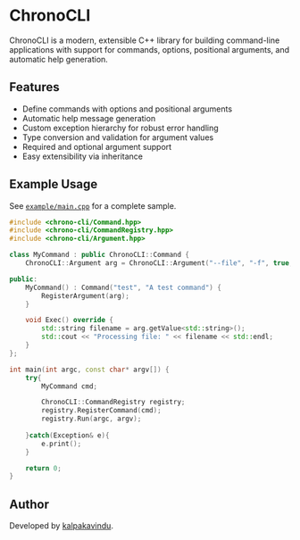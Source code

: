 # ChronoCLI

ChronoCLI is a modern, extensible C++ library for building command-line applications with support for commands, options, positional arguments, and automatic help generation.

## Features

- Define commands with options and positional arguments
- Automatic help message generation
- Custom exception hierarchy for robust error handling
- Type conversion and validation for argument values
- Required and optional argument support
- Easy extensibility via inheritance

## Example Usage

See [`example/main.cpp`](example/main.cpp) for a complete sample.

```cpp
#include <chrono-cli/Command.hpp>
#include <chrono-cli/CommandRegistry.hpp>
#include <chrono-cli/Argument.hpp>

class MyCommand : public ChronoCLI::Command {
    ChronoCLI::Argument arg = ChronoCLI::Argument("--file", "-f", true, "Input file");

public:
    MyCommand() : Command("test", "A test command") {
        RegisterArgument(arg);
    }

    void Exec() override {
        std::string filename = arg.getValue<std::string>();
        std::cout << "Processing file: " << filename << std::endl;
    }
};

int main(int argc, const char* argv[]) {
    try{
        MyCommand cmd;

        ChronoCLI::CommandRegistry registry;
        registry.RegisterCommand(cmd);
        registry.Run(argc, argv);
        
    }catch(Exception& e){
        e.print();
    }

    return 0;
}
```

## Author

Developed by [kalpakavindu](https://kalpakavindu.vercel.app).